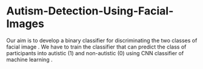 # Autism-Detection-Using-Facial-Images
Our aim is to develop a binary classifier for discriminating the two classes of facial image . We have to train the classifier that can predict the class of participants into autistic (1) and non-autistic (0) using CNN classifier of machine learning .
